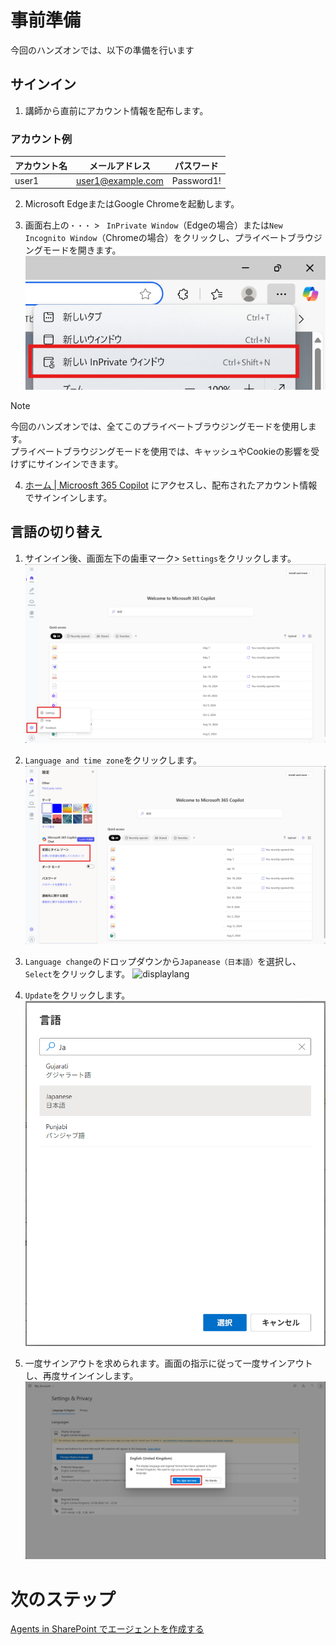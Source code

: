 # 事前準備
今回のハンズオンでは、以下の準備を行います
## サインイン
1. 講師から直前にアカウント情報を配布します。  
### アカウント例

| アカウント名 | メールアドレス | パスワード |
|--------------|----------------|------------| 
| user1        | user1@example.com | Password1!  |

2. Microsoft EdgeまたはGoogle Chromeを起動します。

3. 画面右上の```・・・``` > ``` InPrivate Window```（Edgeの場合）または```New Incognito Window```（Chromeの場合）をクリックし、プライベートブラウジングモードを開きます。
![private](image/00/private.png)
> [!NOTE]
> 今回のハンズオンでは、全てこのプライベートブラウジングモードを使用します。  
> プライベートブラウジングモードを使用では、キャッシュやCookieの影響を受けずにサインインできます。

4.  [ホーム | Microosft 365 Copilot](https://m365.cloud.microsoft/?auth=2) にアクセスし、配布されたアカウント情報でサインインします。

## 言語の切り替え
1. サインイン後、画面左下の歯車マーク> ```Settings```をクリックします。
![settings](image/00/settings.png)

2. ```Language and time zone```をクリックします。
![language](image/00/langtime.png)

3. ```Language change```のドロップダウンから```Japanease（日本語）```を選択し、```Select```をクリックします。
![displaylang](image/00/displaylang.png)

4. ```Update```をクリックします。
![update](image/00/update.png)

5. 一度サインアウトを求められます。画面の指示に従って一度サインアウトし、再度サインインします。
![signout](image/00/signout.png)

# 次のステップ
[Agents in SharePoint でエージェントを作成する](1-agents-in-sharepoint.md)
